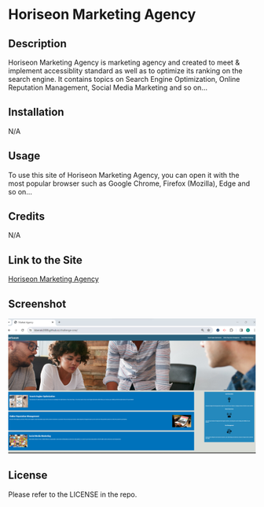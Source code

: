 # Horiseon Marketing Agency

## Description

Horiseon Marketing Agency is marketing agency and created to meet & implement accessiblity standard as well as to optimize its ranking on the search engine. It contains topics on Search Engine Optimization, Online Reputation Management, Social Media Marketing and so on...

## Installation

N/A

## Usage

To use this site of Horiseon Marketing Agency, you can open it with the most popular browser such as Google Chrome, Firefox (Mozilla), Edge and so on...

## Credits

N/A

## Link to the Site

[Horiseon Marketing Agency](https://bberaki2008.github.io/horiseon-accessibility-refactor/)

## Screenshot

![Alt Screenshoot of Marketing Agency](./assets/images/Screenshot_market_agency.png)

## License

Please refer to the LICENSE in the repo.
